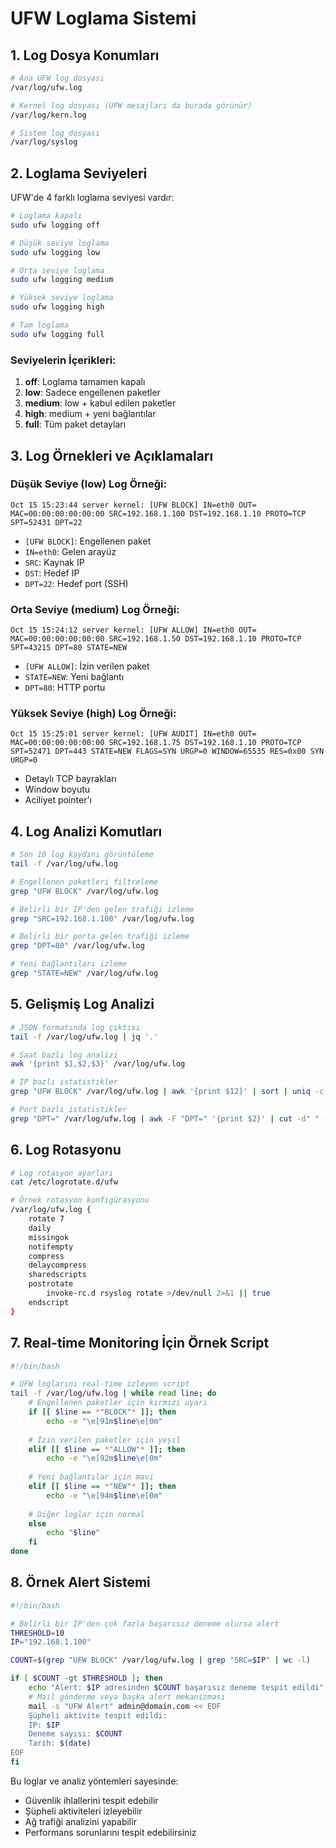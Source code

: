 # UFW Loglama Sistemi

## 1. Log Dosya Konumları

```bash
# Ana UFW log dosyası
/var/log/ufw.log

# Kernel log dosyası (UFW mesajları da burada görünür)
/var/log/kern.log

# Sistem log dosyası
/var/log/syslog
```

## 2. Loglama Seviyeleri

UFW'de 4 farklı loglama seviyesi vardır:

```bash
# Loglama kapalı
sudo ufw logging off

# Düşük seviye loglama
sudo ufw logging low

# Orta seviye loglama
sudo ufw logging medium

# Yüksek seviye loglama
sudo ufw logging high

# Tam loglama
sudo ufw logging full
```

### Seviyelerin İçerikleri:

1. **off**: Loglama tamamen kapalı
2. **low**: Sadece engellenen paketler
3. **medium**: low + kabul edilen paketler
4. **high**: medium + yeni bağlantılar
5. **full**: Tüm paket detayları

## 3. Log Örnekleri ve Açıklamaları

### Düşük Seviye (low) Log Örneği:
```plaintext
Oct 15 15:23:44 server kernel: [UFW BLOCK] IN=eth0 OUT= MAC=00:00:00:00:00:00 SRC=192.168.1.100 DST=192.168.1.10 PROTO=TCP SPT=52431 DPT=22
```
- `[UFW BLOCK]`: Engellenen paket
- `IN=eth0`: Gelen arayüz
- `SRC`: Kaynak IP
- `DST`: Hedef IP
- `DPT=22`: Hedef port (SSH)

### Orta Seviye (medium) Log Örneği:
```plaintext
Oct 15 15:24:12 server kernel: [UFW ALLOW] IN=eth0 OUT= MAC=00:00:00:00:00:00 SRC=192.168.1.50 DST=192.168.1.10 PROTO=TCP SPT=43215 DPT=80 STATE=NEW
```
- `[UFW ALLOW]`: İzin verilen paket
- `STATE=NEW`: Yeni bağlantı
- `DPT=80`: HTTP portu

### Yüksek Seviye (high) Log Örneği:
```plaintext
Oct 15 15:25:01 server kernel: [UFW AUDIT] IN=eth0 OUT= MAC=00:00:00:00:00:00 SRC=192.168.1.75 DST=192.168.1.10 PROTO=TCP SPT=52471 DPT=443 STATE=NEW FLAGS=SYN URGP=0 WINDOW=65535 RES=0x00 SYN URGP=0
```
- Detaylı TCP bayrakları
- Window boyutu
- Aciliyet pointer'ı

## 4. Log Analizi Komutları

```bash
# Son 10 log kaydını görüntüleme
tail -f /var/log/ufw.log

# Engellenen paketleri filtreleme
grep "UFW BLOCK" /var/log/ufw.log

# Belirli bir IP'den gelen trafiği izleme
grep "SRC=192.168.1.100" /var/log/ufw.log

# Belirli bir porta gelen trafiği izleme
grep "DPT=80" /var/log/ufw.log

# Yeni bağlantıları izleme
grep "STATE=NEW" /var/log/ufw.log
```

## 5. Gelişmiş Log Analizi

```bash
# JSON formatında log çıktısı
tail -f /var/log/ufw.log | jq '.'

# Saat bazlı log analizi
awk '{print $1,$2,$3}' /var/log/ufw.log

# IP bazlı istatistikler
grep "UFW BLOCK" /var/log/ufw.log | awk '{print $12}' | sort | uniq -c | sort -nr

# Port bazlı istatistikler
grep "DPT=" /var/log/ufw.log | awk -F "DPT=" '{print $2}' | cut -d" " -f1 | sort | uniq -c | sort -nr
```

## 6. Log Rotasyonu

```bash
# Log rotasyon ayarları
cat /etc/logrotate.d/ufw

# Örnek rotasyon konfigürasyonu
/var/log/ufw.log {
    rotate 7
    daily
    missingok
    notifempty
    compress
    delaycompress
    sharedscripts
    postrotate
        invoke-rc.d rsyslog rotate >/dev/null 2>&1 || true
    endscript
}
```

## 7. Real-time Monitoring İçin Örnek Script

```bash
#!/bin/bash

# UFW loglarını real-time izleyen script
tail -f /var/log/ufw.log | while read line; do
    # Engellenen paketler için kırmızı uyarı
    if [[ $line == *"BLOCK"* ]]; then
        echo -e "\e[91m$line\e[0m"
    
    # İzin verilen paketler için yeşil
    elif [[ $line == *"ALLOW"* ]]; then
        echo -e "\e[92m$line\e[0m"
    
    # Yeni bağlantılar için mavi
    elif [[ $line == *"NEW"* ]]; then
        echo -e "\e[94m$line\e[0m"
    
    # Diğer loglar için normal
    else
        echo "$line"
    fi
done
```

## 8. Örnek Alert Sistemi

```bash
#!/bin/bash

# Belirli bir IP'den çok fazla başarısız deneme olursa alert
THRESHOLD=10
IP="192.168.1.100"

COUNT=$(grep "UFW BLOCK" /var/log/ufw.log | grep "SRC=$IP" | wc -l)

if [ $COUNT -gt $THRESHOLD ]; then
    echo "Alert: $IP adresinden $COUNT başarısız deneme tespit edildi"
    # Mail gönderme veya başka alert mekanizması
    mail -s "UFW Alert" admin@domain.com << EOF
    Şüpheli aktivite tespit edildi:
    IP: $IP
    Deneme sayısı: $COUNT
    Tarih: $(date)
EOF
fi
```

Bu loglar ve analiz yöntemleri sayesinde:
- Güvenlik ihlallerini tespit edebilir
- Şüpheli aktiviteleri izleyebilir
- Ağ trafiği analizini yapabilir
- Performans sorunlarını tespit edebilirsiniz
